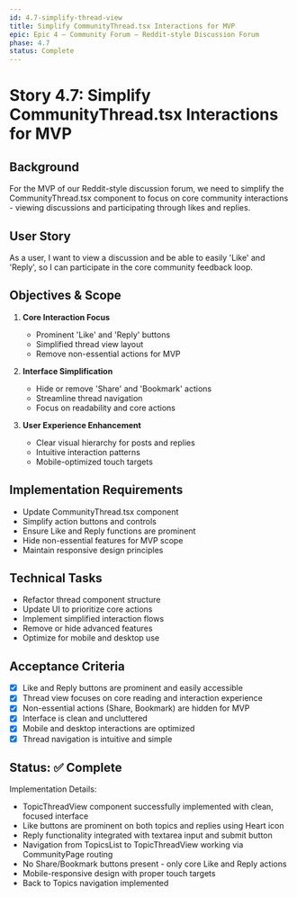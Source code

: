 ```yaml
---
id: 4.7-simplify-thread-view
title: Simplify CommunityThread.tsx Interactions for MVP
epic: Epic 4 – Community Forum – Reddit-style Discussion Forum
phase: 4.7
status: Complete
---
```


# Story 4.7: Simplify CommunityThread.tsx Interactions for MVP

## Background
For the MVP of our Reddit-style discussion forum, we need to simplify the CommunityThread.tsx component to focus on core community interactions - viewing discussions and participating through likes and replies.

## User Story
As a user, I want to view a discussion and be able to easily 'Like' and 'Reply', so I can participate in the core community feedback loop.

## Objectives & Scope
1. **Core Interaction Focus**
   - Prominent 'Like' and 'Reply' buttons
   - Simplified thread view layout
   - Remove non-essential actions for MVP

2. **Interface Simplification**
   - Hide or remove 'Share' and 'Bookmark' actions
   - Streamline thread navigation
   - Focus on readability and core actions

3. **User Experience Enhancement**
   - Clear visual hierarchy for posts and replies
   - Intuitive interaction patterns
   - Mobile-optimized touch targets

## Implementation Requirements
- Update CommunityThread.tsx component
- Simplify action buttons and controls
- Ensure Like and Reply functions are prominent
- Hide non-essential features for MVP scope
- Maintain responsive design principles

## Technical Tasks
- Refactor thread component structure
- Update UI to prioritize core actions
- Implement simplified interaction flows
- Remove or hide advanced features
- Optimize for mobile and desktop use

## Acceptance Criteria
- [x] Like and Reply buttons are prominent and easily accessible
- [x] Thread view focuses on core reading and interaction experience
- [x] Non-essential actions (Share, Bookmark) are hidden for MVP
- [x] Interface is clean and uncluttered
- [x] Mobile and desktop interactions are optimized
- [x] Thread navigation is intuitive and simple

## Status: ✅ Complete

Implementation Details:
- TopicThreadView component successfully implemented with clean, focused interface
- Like buttons are prominent on both topics and replies using Heart icon
- Reply functionality integrated with textarea input and submit button
- Navigation from TopicsList to TopicThreadView working via CommunityPage routing
- No Share/Bookmark buttons present - only core Like and Reply actions
- Mobile-responsive design with proper touch targets
- Back to Topics navigation implemented